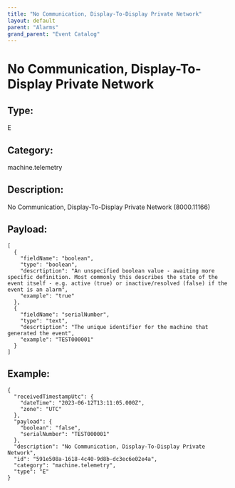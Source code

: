 ```yaml
---
title: "No Communication, Display-To-Display Private Network"
layout: default
parent: "Alarms"
grand_parent: "Event Catalog"
---
```


# No Communication, Display-To-Display Private Network

## Type:

E

## Category:

machine.telemetry

## Description: 

No Communication, Display-To-Display Private Network (8000.11166)

## Payload:

```
[
  {
    "fieldName": "boolean",
    "type": "boolean",
    "descrtiption": "An unspecified boolean value - awaiting more specific definition. Most commonly this describes the state of the event itself - e.g. active (true) or inactive/resolved (false) if the event is an alarm",
    "example": "true"
  },
  {
    "fieldName": "serialNumber",
    "type": "text",
    "descrtiption": "The unique identifier for the machine that generated the event",
    "example": "TEST000001"
  }
]
```

## Example:

```
{
  "receivedTimestampUtc": {
    "dateTime": "2023-06-12T13:11:05.000Z",
    "zone": "UTC"
  },
  "payload": {
    "boolean": "false",
    "serialNumber": "TEST000001"
  },
  "description": "No Communication, Display-To-Display Private Network",
  "id": "591e508a-1618-4c40-9d8b-dc3ec6e02e4a",
  "category": "machine.telemetry",
  "type": "E"
}
```
